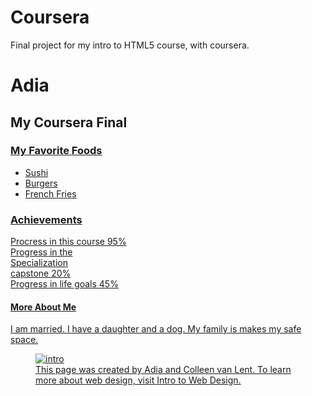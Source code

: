 # Coursera
Final project for my intro to HTML5 course, with coursera. 
<!DOCTYPE HTML>
<HTML>
<BODY>
<h1>Adia </h1>
<h2>My Coursera Final </h2>
<ul id= "menu">
<section class= "links">
<a class= "About" href= "#About" title= "About"> <a class= "Contact" href= "#contact" title= "Contact"> <a class= "Book" href= "#Book" title= "Book">
</ul>
<h3>My Favorite Foods </h3>
<ul>
<li>Sushi</li>
<li>Burgers</li>
<li>French Fries</li>
</ul>
<h3>Achievements</h3>
<div class="progress">
  <div class="progress-bar" role="progressbar" aria-valuenow="70"
  aria-valuemin="0" aria-valuemax="100" style="width:95%">
    <span class="sr-only">Procress in this course 95%</span>
  </div>
</div>
<div class="progress">
  <div class="progress-bar" role="progressbar" aria-valuenow="70"
  aria-valuemin="0" aria-valuemax="100" style="width:20%">
    <span class="sr-only">Progress in the Specialization capstone 20%</span>
  </div>
</div>
<div class="progress">
  <div class="progress-bar" role="progressbar" aria-valuenow="70"
  aria-valuemin="0" aria-valuemax="100" style="width:45%">
    <span class="sr-only">Progress in life goals 45% </span>
  </div>
</div>

<h4>More About Me </h4>
<p>
I am married. I have a daughter and a dog. My family is makes my safe space.
</p>
<figure>
<img src= "http://www.intro-webdesign.com/images/newlogo.png" alt= intro to web desight>
<figcaption>This page was created by Adia and Colleen van Lent. To learn more about web design, visit 
<a href="http://www.intro-webdesign.com."> Intro to Web Design.</a>
</figcaption>
</body>
